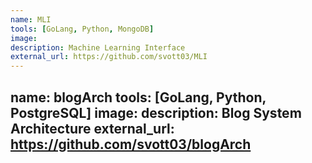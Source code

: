 ```yaml
---
name: MLI
tools: [GoLang, Python, MongoDB]
image:
description: Machine Learning Interface
external_url: https://github.com/svott03/MLI
---
```

name: blogArch
tools: [GoLang, Python, PostgreSQL]
image:
description: Blog System Architecture
external_url: https://github.com/svott03/blogArch
---
